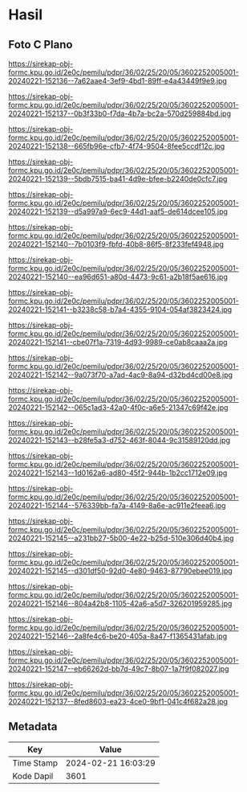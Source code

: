 # Hasil

## Foto C Plano

https://sirekap-obj-formc.kpu.go.id/2e0c/pemilu/pdpr/36/02/25/20/05/3602252005001-20240221-152136--7a62aae4-3ef9-4bd1-89ff-e4a43449f9e9.jpg

https://sirekap-obj-formc.kpu.go.id/2e0c/pemilu/pdpr/36/02/25/20/05/3602252005001-20240221-152137--0b3f33b0-f7da-4b7a-bc2a-570d259884bd.jpg

https://sirekap-obj-formc.kpu.go.id/2e0c/pemilu/pdpr/36/02/25/20/05/3602252005001-20240221-152138--665fb96e-cfb7-4f74-9504-8fee5ccdf12c.jpg

https://sirekap-obj-formc.kpu.go.id/2e0c/pemilu/pdpr/36/02/25/20/05/3602252005001-20240221-152139--5bdb7515-ba41-4d9e-bfee-b2240de0cfc7.jpg

https://sirekap-obj-formc.kpu.go.id/2e0c/pemilu/pdpr/36/02/25/20/05/3602252005001-20240221-152139--d5a997a9-6ec9-44d1-aaf5-de614dcee105.jpg

https://sirekap-obj-formc.kpu.go.id/2e0c/pemilu/pdpr/36/02/25/20/05/3602252005001-20240221-152140--7b0103f9-fbfd-40b8-86f5-8f233fef4948.jpg

https://sirekap-obj-formc.kpu.go.id/2e0c/pemilu/pdpr/36/02/25/20/05/3602252005001-20240221-152140--ea96d651-a80d-4473-9c61-a2b18f5ae616.jpg

https://sirekap-obj-formc.kpu.go.id/2e0c/pemilu/pdpr/36/02/25/20/05/3602252005001-20240221-152141--b3238c58-b7a4-4355-9104-054af3823424.jpg

https://sirekap-obj-formc.kpu.go.id/2e0c/pemilu/pdpr/36/02/25/20/05/3602252005001-20240221-152141--cbe07f1a-7319-4d93-9989-ce0ab8caaa2a.jpg

https://sirekap-obj-formc.kpu.go.id/2e0c/pemilu/pdpr/36/02/25/20/05/3602252005001-20240221-152142--9a073f70-a7ad-4ac9-8a94-d32bd4cd00e8.jpg

https://sirekap-obj-formc.kpu.go.id/2e0c/pemilu/pdpr/36/02/25/20/05/3602252005001-20240221-152142--065c1ad3-42a0-4f0c-a6e5-21347c69f42e.jpg

https://sirekap-obj-formc.kpu.go.id/2e0c/pemilu/pdpr/36/02/25/20/05/3602252005001-20240221-152143--b28fe5a3-d752-463f-8044-9c31589120dd.jpg

https://sirekap-obj-formc.kpu.go.id/2e0c/pemilu/pdpr/36/02/25/20/05/3602252005001-20240221-152143--1d0162a6-ad80-45f2-944b-1b2cc1712e09.jpg

https://sirekap-obj-formc.kpu.go.id/2e0c/pemilu/pdpr/36/02/25/20/05/3602252005001-20240221-152144--576339bb-fa7a-4149-8a6e-ac911e2feea6.jpg

https://sirekap-obj-formc.kpu.go.id/2e0c/pemilu/pdpr/36/02/25/20/05/3602252005001-20240221-152145--a231bb27-5b00-4e22-b25d-510e306d40b4.jpg

https://sirekap-obj-formc.kpu.go.id/2e0c/pemilu/pdpr/36/02/25/20/05/3602252005001-20240221-152145--d301df50-92d0-4e80-9463-87790ebee019.jpg

https://sirekap-obj-formc.kpu.go.id/2e0c/pemilu/pdpr/36/02/25/20/05/3602252005001-20240221-152146--804a42b8-1105-42a6-a5d7-326201959285.jpg

https://sirekap-obj-formc.kpu.go.id/2e0c/pemilu/pdpr/36/02/25/20/05/3602252005001-20240221-152146--2a8fe4c6-be20-405a-8a47-f1365431afab.jpg

https://sirekap-obj-formc.kpu.go.id/2e0c/pemilu/pdpr/36/02/25/20/05/3602252005001-20240221-152147--eb66262d-bb7d-49c7-8b07-1a7f9f082027.jpg

https://sirekap-obj-formc.kpu.go.id/2e0c/pemilu/pdpr/36/02/25/20/05/3602252005001-20240221-152137--8fed8603-ea23-4ce0-9bf1-041c4f682a28.jpg


## Metadata

| Key        | Value               |
| ---------- | ------------------- |
| Time Stamp | 2024-02-21 16:03:29 |
| Kode Dapil | 3601                |



